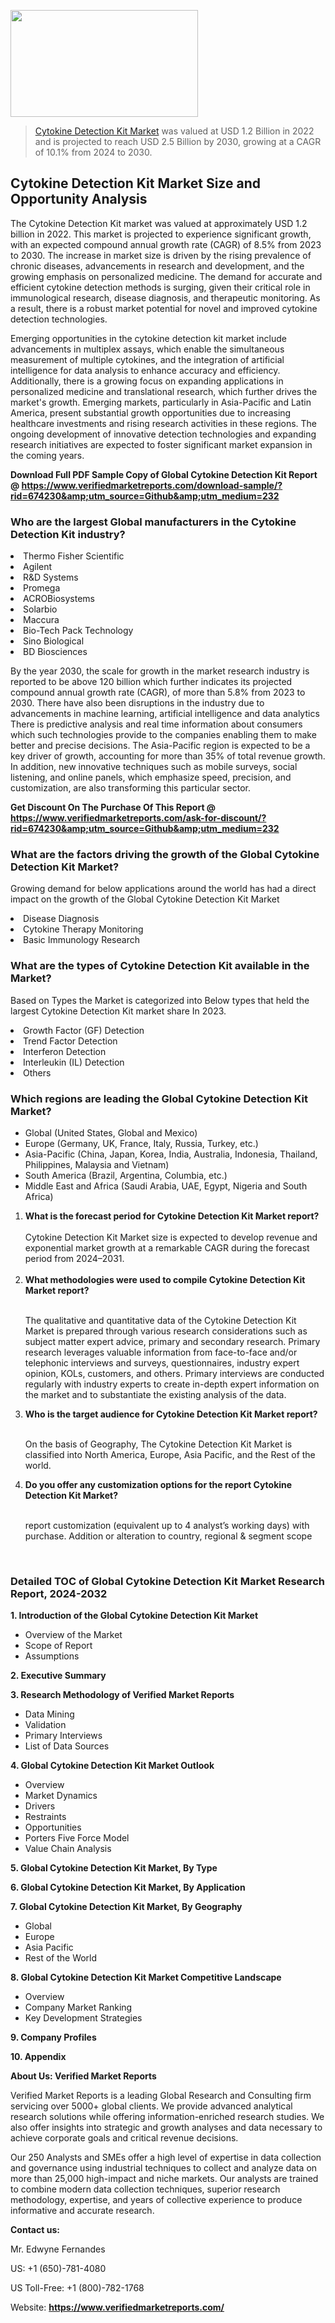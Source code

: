 <img src="https://ffe5etoiles.com/wp-content/uploads/2024/12/MST1-300x171.png" alt="" width="300" height="171" class="alignnone size-medium wp-image-20088" /><blockquote><p><p><a href="https://www.verifiedmarketreports.com/download-sample/?rid=674230&utm_source=Github&utm_medium=232" target="_blank">Cytokine Detection Kit Market</a> was valued at USD 1.2 Billion in 2022 and is projected to reach USD 2.5 Billion by 2030, growing at a CAGR of 10.1% from 2024 to 2030.</p></blockquote><p><h2>Cytokine Detection Kit Market Size and Opportunity Analysis</h2><p>The Cytokine Detection Kit market was valued at approximately USD 1.2 billion in 2022. This market is projected to experience significant growth, with an expected compound annual growth rate (CAGR) of 8.5% from 2023 to 2030. The increase in market size is driven by the rising prevalence of chronic diseases, advancements in research and development, and the growing emphasis on personalized medicine. The demand for accurate and efficient cytokine detection methods is surging, given their critical role in immunological research, disease diagnosis, and therapeutic monitoring. As a result, there is a robust market potential for novel and improved cytokine detection technologies.</p><p>Emerging opportunities in the cytokine detection kit market include advancements in multiplex assays, which enable the simultaneous measurement of multiple cytokines, and the integration of artificial intelligence for data analysis to enhance accuracy and efficiency. Additionally, there is a growing focus on expanding applications in personalized medicine and translational research, which further drives the market's growth. Emerging markets, particularly in Asia-Pacific and Latin America, present substantial growth opportunities due to increasing healthcare investments and rising research activities in these regions. The ongoing development of innovative detection technologies and expanding research initiatives are expected to foster significant market expansion in the coming years.</p></p><p class=""><strong>Download Full PDF Sample Copy of Global Cytokine Detection Kit Report @ <a href="https://www.verifiedmarketreports.com/download-sample/?rid=674230&amp;utm_source=Github&amp;utm_medium=232" target="_blank">https://www.verifiedmarketreports.com/download-sample/?rid=674230&amp;utm_source=Github&amp;utm_medium=232</a></strong></p><h3 id="" class="">Who are the largest Global manufacturers in the Cytokine Detection Kit industry?</h3><p><li>Thermo Fisher Scientific</li><li> Agilent</li><li> R&D Systems</li><li> Promega</li><li> ACROBiosystems</li><li> Solarbio</li><li> Maccura</li><li> Bio-Tech Pack Technology</li><li> Sino Biological</li><li> BD Biosciences</li></p><div class=""><div class="" dir="" data-message-author-role="" data-message-id="" data-message-model-slug=""><div class=""><div class=""><div class=""><div class="" dir="" data-message-author-role="" data-message-id="" data-message-model-slug=""><div class=""><div class=""><p>By the year 2030, the scale for growth in the market research industry is reported to be above 120 billion which further indicates its projected compound annual growth rate (CAGR), of more than 5.8% from 2023 to 2030. There have also been disruptions in the industry due to advancements in machine learning, artificial intelligence and data analytics There is predictive analysis and real time information about consumers which such technologies provide to the companies enabling them to make better and precise decisions. The Asia-Pacific region is expected to be a key driver of growth, accounting for more than 35% of total revenue growth. In addition, new innovative techniques such as mobile surveys, social listening, and online panels, which emphasize speed, precision, and customization, are also transforming this particular sector.</p><p><strong>Get Discount On The Purchase Of This Report @&nbsp; <a href="https://www.verifiedmarketreports.com/ask-for-discount/?rid=674230&amp;utm_source=Github&amp;utm_medium=232" target="_blank">https://www.verifiedmarketreports.com/ask-for-discount/?rid=674230&amp;utm_source=Github&amp;utm_medium=232</a></strong></p></div></div></div></div></div></div></div></div><h3 id="" class="">What are the factors driving the growth of the Global Cytokine Detection Kit Market?</h3><p id="" class="">Growing demand for below applications around the world has had a direct impact on the growth of the Global Cytokine Detection Kit Market</p><p id="" class=""><li>Disease Diagnosis</li><li> Cytokine Therapy Monitoring</li><li> Basic Immunology Research</li></p><h3 id="" class="">What are the types of Cytokine Detection Kit available in the Market?</h3><p id="" class="">Based on Types the Market is categorized into Below types that held the largest Cytokine Detection Kit market share In 2023.</p><p id="" class=""><li>Growth Factor (GF) Detection</li><li> Trend Factor Detection</li><li> Interferon Detection</li><li> Interleukin (IL) Detection</li><li> Others</li></p><h3 id="" class="">Which regions are leading the Global Cytokine Detection Kit Market?</h3><ul><li>Global (United States, Global and Mexico)</li><li>Europe (Germany, UK, France, Italy, Russia, Turkey, etc.)</li><li>Asia-Pacific (China, Japan, Korea, India, Australia, Indonesia, Thailand, Philippines, Malaysia and Vietnam)</li><li>South America (Brazil, Argentina, Columbia, etc.)</li><li>Middle East and Africa (Saudi Arabia, UAE, Egypt, Nigeria and South Africa)</li></ul><p><ol><li><strong>What is the forecast period for Cytokine Detection Kit Market report?<br /></strong><br /><span data-sheets-root="1" data-sheets-value="{&quot;1&quot;:2,&quot;2&quot;:&quot;XXXX size is expected to develop revenue and exponential market growth at a remarkable CAGR during the forecast period from 2024&ndash;2030.&quot;}" data-sheets-userformat="{&quot;2&quot;:12674,&quot;4&quot;:{&quot;1&quot;:2,&quot;2&quot;:16776960},&quot;10&quot;:2,&quot;11&quot;:0,&quot;15&quot;:&quot;Arial&quot;,&quot;16&quot;:12}">Cytokine Detection Kit Market size is expected to develop revenue and exponential market growth at a remarkable CAGR during the forecast period from 2024&ndash;2031.</span><br /><br /></li><li><strong>What methodologies were used to compile Cytokine Detection Kit Market report?<br /><br /></strong><p>The qualitative and quantitative data of the&nbsp;Cytokine Detection Kit Market is prepared through various research considerations such as subject matter expert advice, primary and secondary research. Primary research leverages valuable information from face-to-face and/or telephonic interviews and surveys, questionnaires, industry expert opinion, KOLs, customers, and others. Primary interviews are conducted regularly with industry experts to create in-depth expert information on the market and to substantiate the existing analysis of the data.&nbsp;</p></li><li><strong>Who is the target audience for Cytokine Detection Kit Market report?<br /><br /></strong><p>On the basis of Geography, The&nbsp;Cytokine Detection Kit Market is classified into North America, Europe, Asia Pacific, and the Rest of the world.</p></li><li><strong>Do you offer any customization options for the report Cytokine Detection Kit Market?<br /><br /></strong><p>report customization (equivalent up to 4 analyst&rsquo;s working days) with purchase. Addition or alteration to country, regional &amp; segment scope</p><p>&nbsp;</p></li></ol></p><h3 id="" class="">Detailed TOC of Global Cytokine Detection Kit Market Research Report, 2024-2032</h3><p id="" class=""><strong>1. Introduction of the Global Cytokine Detection Kit Market</strong></p><ul><li>Overview of the Market</li><li>Scope of Report</li><li>Assumptions</li></ul><p id="" class=""><strong>2. Executive Summary</strong></p><p id="" class=""><strong>3. Research Methodology of&nbsp;Verified Market Reports</strong></p><ul><li>Data Mining</li><li>Validation</li><li>Primary Interviews</li><li>List of Data Sources</li></ul><p id="" class=""><strong>4. Global Cytokine Detection Kit Market Outlook</strong></p><ul><li>Overview</li><li>Market Dynamics</li><li>Drivers</li><li>Restraints</li><li>Opportunities</li><li>Porters Five Force Model</li><li>Value Chain Analysis</li></ul><p id="" class=""><strong>5. Global Cytokine Detection Kit Market, By&nbsp;Type</strong></p><p id="" class=""><strong>6. Global Cytokine Detection Kit Market, By Application</strong></p><p id="" class=""><strong>7. Global Cytokine Detection Kit Market, By Geography</strong></p><ul><li>Global</li><li>Europe</li><li>Asia Pacific</li><li>Rest of the World</li></ul><p id="" class=""><strong>8. Global Cytokine Detection Kit Market Competitive Landscape</strong></p><ul><li>Overview</li><li>Company Market Ranking</li><li>Key Development Strategies</li></ul><p id="" class=""><strong>9. Company Profiles</strong></p><p id="" class=""><strong>10. Appendix</strong></p><p id="" class=""><strong>About Us: Verified Market Reports</strong></p><p id="" class="">Verified Market Reports is a leading Global Research and Consulting firm servicing over 5000+ global clients. We provide advanced analytical research solutions while offering information-enriched research studies. We also offer insights into strategic and growth analyses and data necessary to achieve corporate goals and critical revenue decisions.</p><p id="" class="">Our 250 Analysts and SMEs offer a high level of expertise in data collection and governance using industrial techniques to collect and analyze data on more than 25,000 high-impact and niche markets. Our analysts are trained to combine modern data collection techniques, superior research methodology, expertise, and years of collective experience to produce informative and accurate research.</p><p id="" class=""><strong>Contact us:</strong></p><p id="" class="">Mr. Edwyne Fernandes</p><p id="" class="">US: +1 (650)-781-4080</p><p id="" class="">US Toll-Free: +1 (800)-782-1768</p><p id="" class="">Website: <a target="" data-test-app-aware-link=""><strong>https://www.verifiedmarketreports.com/</strong></a></p>
